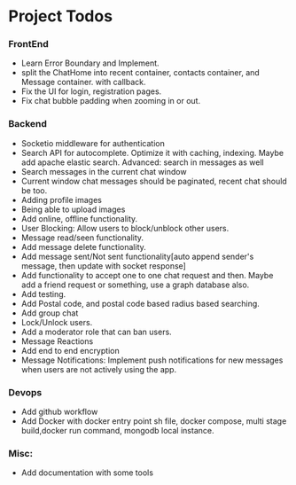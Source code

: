 # Project Todos

### FrontEnd
- Learn Error Boundary and Implement.
- split the ChatHome into recent container, contacts container, and Message container. with callback.
- Fix the UI for login, registration pages.
- Fix chat bubble padding when zooming in or out.

### Backend
- Socketio middleware for authentication
- Search API for autocomplete. Optimize it with caching, indexing. Maybe add apache elastic search. Advanced: search in messages as well
- Search messages in the current chat window
- Current window chat messages should be paginated, recent chat should be too.
- Adding profile images
- Being able to upload images
- Add online, offline functionality.
- User Blocking: Allow users to block/unblock other users.
- Message read/seen functionality.
- Add message delete functionality.
- Add message sent/Not sent functionality[auto append sender's message, then update with socket response]
- Add functionality to accept one to one chat request and then. Maybe add a friend request or something, use a graph database also.
- Add testing.
- Add Postal code, and postal code based radius based searching.
- Add group chat
- Lock/Unlock users.
- Add a moderator role that can ban users.
- Message Reactions
- Add end to end encryption
- Message Notifications: Implement push notifications for new messages when users are not actively using the app.

### Devops
- Add github workflow
- Add Docker with docker entry point sh file, docker compose, multi stage build,docker run command, mongodb local instance.

### Misc:
- Add documentation with some tools